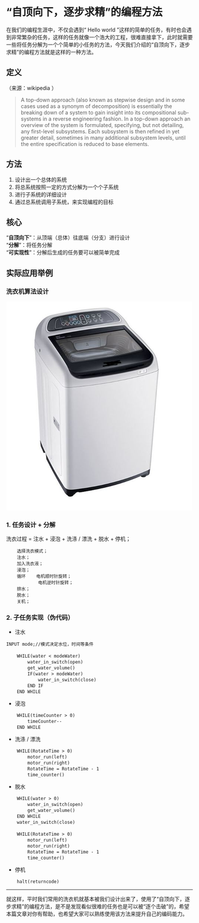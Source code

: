 # “自顶向下，逐步求精”的编程方法  
在我们的编程生涯中，不仅会遇到“ Hello world ”这样的简单的任务，有时也会遇到非常繁杂的任务，这样的任务就像一个浩大的工程，很难直接拿下，此时就需要一些将任务分解为一个个简单的小任务的方法，今天我们介绍的“自顶向下，逐步求精”的编程方法就是这样的一种方法。  
## 定义
 （来源：wikipedia ）
>A top-down approach (also known as stepwise design and in some cases used as a synonym of decomposition) is essentially the breaking down of a system to gain insight into its compositional sub-systems in a reverse engineering fashion. In a top-down approach an overview of the system is formulated, specifying, but not detailing, any first-level subsystems. Each subsystem is then refined in yet greater detail, sometimes in many additional subsystem levels, until the entire specification is reduced to base elements.   

## 方法  
1. 设计出一个总体的系统
2. 将总系统按照一定的方式分解为一个个子系统
3. 进行子系统的详细设计
4. 通过总系统调用子系统，来实现编程的目标  

## 核心
“**自顶向下**”：从顶端（总体）往底端（分支）进行设计  
“**分解**”：将任务分解  
“**可实现性**”：分解后生成的任务要可以被简单完成

## 实际应用举例
### 洗衣机算法设计
![](images/xiyiji.JPG)

### 1. 任务设计 + 分解  
洗衣过程 = 注水 + 浸泡 + 洗涤 / 漂洗 + 脱水 + 停机；  
```
    选择洗衣模式；  
    注水；
    加入洗衣液；
    浸泡；
    循环    电机顺时针旋转；  
            电机逆时针旋转；
    排水；
    脱水；
    关机；
```

### 2. 子任务实现（伪代码）  
* 注水  
```
INPUT mode;//模式决定水位，时间等条件

    WHILE(water < modeWater)
        water_in_switch(open)
        get_water_volume() 
        IF(water > modeWater)
            water_in_switch(close)
        END IF
    END WHILE
```
* 浸泡 
```
    WHILE(timeCounter > 0)
        timeCounter--
    END WHILE
```
* 洗涤 / 漂洗 
```
    WHILE(RotateTime > 0)
        motor_run(left) 
        motor_run(right)
        RotateTime = RotateTime - 1
        time_counter()
```
* 脱水 
```
    WHILE(water > 0)
        water_in_switch(open)
        get_water_volume()
    END WHILE    
    water_in_switch(close)

    WHILE(RotateTime > 0)
        motor_run(left) 
        motor_run(right)
        RotateTime = RotateTime - 1
        time_counter()
```
* 停机  
```
    halt(returncode)
```
-------
就这样，平时我们常用的洗衣机就基本被我们设计出来了，使用了“自顶向下，逐步求精”的编程方法，是不是发现看似很难的任务也是可以被“逐个击破”的，希望本篇文章对你有帮助，也希望大家可以熟练使用该方法来提升自己的编码能力。


